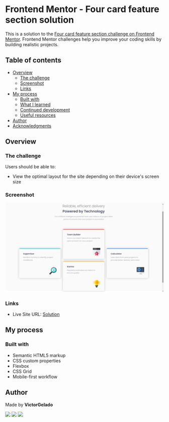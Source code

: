 # Frontend Mentor - Four card feature section solution

This is a solution to the [Four card feature section challenge on Frontend Mentor](https://www.frontendmentor.io/challenges/four-card-feature-section-weK1eFYK). Frontend Mentor challenges help you improve your coding skills by building realistic projects. 

## Table of contents

- [Overview](#overview)
  - [The challenge](#the-challenge)
  - [Screenshot](#screenshot)
  - [Links](#links)
- [My process](#my-process)
  - [Built with](#built-with)
  - [What I learned](#what-i-learned)
  - [Continued development](#continued-development)
  - [Useful resources](#useful-resources)
- [Author](#author)
- [Acknowledgments](#acknowledgments)

## Overview

### The challenge

Users should be able to:

- View the optimal layout for the site depending on their device's screen size

### Screenshot

![image-preview](./printscreen.png)

### Links

- Live Site URL: [Solution](https://victorgelado.github.io/FrontEndMentor/four-card-feature-section-master)

## My process

### Built with

- Semantic HTML5 markup
- CSS custom properties
- Flexbox
- CSS Grid
- Mobile-first workflow

## Author

Made by **VictorGelado**

<div>
  <a href="https://www.instagram.com/victorgelado_dev/" target="_blank"><img src="https://img.shields.io/badge/Instagram-E4405F?style=for-the-badge&logo=instagram&logoColor=white"></a>
  <a href="https://www.linkedin.com/in/victorgelado/" target="_blank"/><img src="https://img.shields.io/badge/LinkedIn-0077B5?style=for-the-badge&logo=linkedin&logoColor=white"/></a>
  <a href="mailto:victorgeladocontato@gmail.com" target="_blank"><img src="https://img.shields.io/badge/Gmail-D14836?style=for-the-badge&logo=gmail&logoColor=white"/>
</div>
